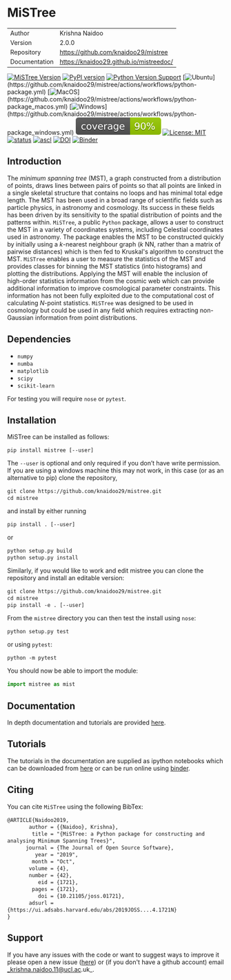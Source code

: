 # MiSTree

|               |                                          |
|---------------|------------------------------------------|
| Author        | Krishna Naidoo                           |          
| Version       | 2.0.0                                    |
| Repository    | https://github.com/knaidoo29/mistree     |
| Documentation | https://knaidoo29.github.io/mistreedoc/  |

[![MiSTree Version](https://img.shields.io/badge/Version-2.0.0-green)](https://img.shields.io/badge/Version-2.0.0-green) [![PyPI version](https://badge.fury.io/py/mistree.svg)](https://badge.fury.io/py/mistree) [![Python Version Support](https://img.shields.io/badge/Python-3.7%20|%203.8%20|%203.9%20|%203.10%20|%203.11-blue)](https://img.shields.io/badge/Python-3.7%20|%203.8%20|%203.9-blue) [![Ubuntu](https://github.com/knaidoo29/mistree/actions/workflows/python-package.yml/badge.svg?)](https://github.com/knaidoo29/mistree/actions/workflows/python-package.yml) [![MacOS](https://github.com/knaidoo29/mistree/actions/workflows/python-package_macos.yml/badge.svg?)](https://github.com/knaidoo29/mistree/actions/workflows/python-package_macos.yml) [![Windows](https://github.com/knaidoo29/mistree/actions/workflows/python-package_windows.yml/badge.svg?)](https://github.com/knaidoo29/mistree/actions/workflows/python-package_windows.yml) [![coverage](https://raw.githubusercontent.com/knaidoo29/mistree/refs/heads/master/coverage.svg)](https://raw.githubusercontent.com/knaidoo29/mistree/refs/heads/master/coverage.svg) [![License: MIT](https://img.shields.io/badge/License-MIT-blue.svg)](https://opensource.org/licenses/MIT) [![status](https://joss.theoj.org/papers/461d79e9e5faf21029c0a7b1c928be28/status.svg)](https://joss.theoj.org/papers/461d79e9e5faf21029c0a7b1c928be28) [![ascl](https://img.shields.io/badge/ascl-1910.016-blue.svg?colorB=262255)](http://ascl.net/1910.016) [![DOI](https://zenodo.org/badge/170473458.svg)](https://zenodo.org/badge/latestdoi/170473458) [![Binder](https://mybinder.org/badge_logo.svg)](https://mybinder.org/v2/gh/knaidoo29/mistree/master?filepath=tutorials%2Fnotebooks%2F)

## Introduction

The *minimum spanning tree* (MST), a graph constructed from a distribution of points, draws lines between pairs of points so that all points are linked in a single skeletal structure that contains no loops and has minimal total edge length. The MST has been used in a broad range of scientific fields such as particle physics, in astronomy and cosmology. Its success in these fields has been driven by its sensitivity to the spatial distribution of points and the patterns within. ``MiSTree``, a public ``Python`` package, allows a user to construct the MST in a variety of coordinates systems, including Celestial coordinates used in astronomy. The package enables the MST to be constructed quickly by initially using a *k*-nearest neighbour graph (*k* NN, rather than a matrix of pairwise distances) which is then fed to Kruskal's algorithm to construct the MST. ``MiSTree`` enables a user to measure the statistics of the MST and provides classes for binning the MST statistics (into histograms) and plotting the distributions. Applying the MST will enable the inclusion of high-order statistics information from the cosmic web which can provide additional information to improve cosmological parameter constraints. This information has not been fully exploited due to the computational cost of calculating *N*-point statistics. ``MiSTree`` was designed to be used in cosmology but could be used in any field which requires extracting non-Gaussian information from point distributions.

## Dependencies

* `numpy`
* `numba`
* `matplotlib`
* `scipy`
* `scikit-learn`

For testing you will require `nose` or `pytest`.

## Installation

MiSTree can be installed as follows:

```
pip install mistree [--user]
```
The `--user` is optional and only required if you don’t have write permission. If you
are using a windows machine this may not work, in this case (or as an alternative to pip) clone the repository,

```
git clone https://github.com/knaidoo29/mistree.git
cd mistree
```

and install by either running

```
pip install . [--user]
```

or

```
python setup.py build
python setup.py install
```

Similarly, if you would like to work and edit mistree you can clone the repository and install an editable version:

```
git clone https://github.com/knaidoo29/mistree.git
cd mistree
pip install -e . [--user]
```

From the `mistree` directory you can then test the install using `nose`:

```
python setup.py test
```

or using `pytest`:

```
python -m pytest
```

You should now be able to import the module:

```python
import mistree as mist
```

## Documentation

In depth documentation and tutorials are provided [here](https://knaidoo29.github.io/mistreedoc/).

## Tutorials

The tutorials in the documentation are supplied as ipython notebooks which can be downloaded from [here](https://github.com/knaidoo29/mistree/tree/master/tutorials/notebooks) or can be run online using [binder](https://mybinder.org/v2/gh/knaidoo29/mistree/master?filepath=tutorials%2Fnotebooks%2F).

## Citing

You can cite ``MiSTree`` using the following BibTex:

```
@ARTICLE{Naidoo2019,
       author = {{Naidoo}, Krishna},
        title = "{MiSTree: a Python package for constructing and analysing Minimum Spanning Trees}",
      journal = {The Journal of Open Source Software},
         year = "2019",
        month = "Oct",
       volume = {4},
       number = {42},
          eid = {1721},
        pages = {1721},
          doi = {10.21105/joss.01721},
       adsurl = {https://ui.adsabs.harvard.edu/abs/2019JOSS....4.1721N}
}
```

## Support

If you have any issues with the code or want to suggest ways to improve it please open a new issue ([here](https://github.com/knaidoo29/mistree/issues))
or (if you don't have a github account) email _krishna.naidoo.11@ucl.ac.uk_.
